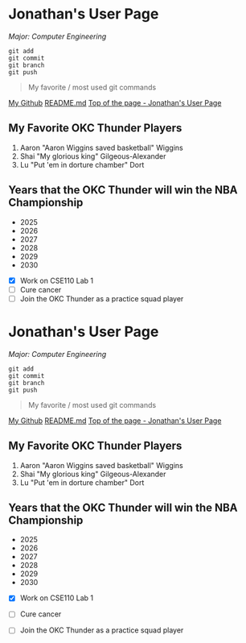 # Jonathan's User Page
*Major: Computer Engineering*

```
git add
git commit
git branch
git push
```
> My favorite / most used git commands

[My Github](https://github.com/jkook9513)
[README.md](README.md)
[Top of the page - Jonathan's User Page](#jonathans-user-page)

## My Favorite OKC Thunder Players
1. Aaron "Aaron Wiggins saved basketball" Wiggins
2. Shai "My glorious king" Gilgeous-Alexander
3. Lu "Put 'em in dorture chamber" Dort

## Years that the OKC Thunder will win the NBA Championship
- 2025
- 2026
- 2027
- 2028
- 2029
- 2030

- [x] Work on CSE110 Lab 1
- [ ] Cure cancer
- [ ] Join the OKC Thunder as a practice squad player
# Jonathan's User Page
*Major: Computer Engineering*

```
git add
git commit
git branch
git push
```
> My favorite / most used git commands

[My Github](https://github.com/jkook9513)
[README.md](README.md)
[Top of the page - Jonathan's User Page](#jonathans-user-page)

## My Favorite OKC Thunder Players
1. Aaron "Aaron Wiggins saved basketball" Wiggins
2. Shai "My glorious king" Gilgeous-Alexander
3. Lu "Put 'em in dorture chamber" Dort

## Years that the OKC Thunder will win the NBA Championship
- 2025
- 2026
- 2027
- 2028
- 2029
- 2030

- [x] Work on CSE110 Lab 1
- [ ] Cure cancer
- [ ] Join the OKC Thunder as a practice squad player

